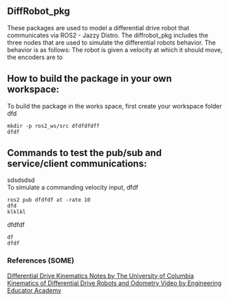 ## DiffRobot_pkg
These packages are used to model a differential drive robot that communicates via ROS2 - Jazzy Distro.
The diffrobot_pkg includes the three nodes that are used to simulate the differential robots behavior.
The behavior is as follows:
The robot is given a velocity at which it should move, the encoders are to 


## How to build the package in your own workspace:
To build the package in the works space, first create your workspace folder dfd<br>

    mkdir -p ros2_ws/src dfdfdfdff
    dfdf

## Commands to test the pub/sub and service/client communications:
sdsdsdsd<br>
To simulate a commanding velocity input, dfdf<br>

    ros2 pub dfdfdf at -rate 10
    dfd
    klklkl

dfdfdf<br>

    df
    dfdf

### References (SOME)<br>
[Differential Drive Kinematics Notes by The University of Columbia](https://www.cs.columbia.edu/~allen/F17/NOTES/icckinematics.pdf "CS W4733 NOTES - Differential Drive Robots")
[Kinematics of Differential Drive Robots and Odometry
Video by Engineering Educator Academy](https://www.youtube.com/watch?v=RZlZcDxQ8P4 "Kinematics of Differential Drive Robots and Odometry")
